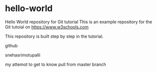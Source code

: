 # hello-world
Hello World repository for Git tutorial
This is an example repository for the Git tutoial on https://www.w3schools.com

This repository is built step by step in the tutorial.

github

snehasrimotupalli

my attemot to get to know pull from master branch
